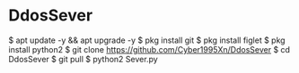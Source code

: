 # DdosSever
$ apt update -y && apt upgrade -y
$ pkg install git
$ pkg install figlet
$ pkg install python2
$ git clone https://github.com/Cyber1995Xn/DdosSever
$ cd DdosSever
$ git pull
$ python2 Sever.py <IP> <PORT> <PACKETS>

